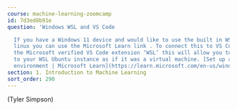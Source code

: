 ```yaml
---
course: machine-learning-zoomcamp
id: 7d3ed8b91e
question: 'Windows WSL and VS Code

  If you have a Windows 11 device and would like to use the built in WSL to access
  linux you can use the Microsoft Learn link . To connect this to VS Code download
  the Microsoft verified VS Code extension ‘WSL’ this will allow you to remotely connect
  to your WSL Ubuntu instance as if it was a virtual machine. [Set up a WSL development
  environment | Microsoft Learn](https://learn.microsoft.com/en-us/windows/wsl/setup/environment)'
section: 1. Introduction to Machine Learning
sort_order: 290
---
```


(Tyler Simpson)


